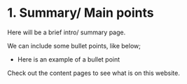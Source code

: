 # 1. Summary/ Main points

Here will be a brief intro/ summary page.

We can include some bullet points, like below;

 - Here is an example of a bullet point

Check out the content pages to see what is on this website.